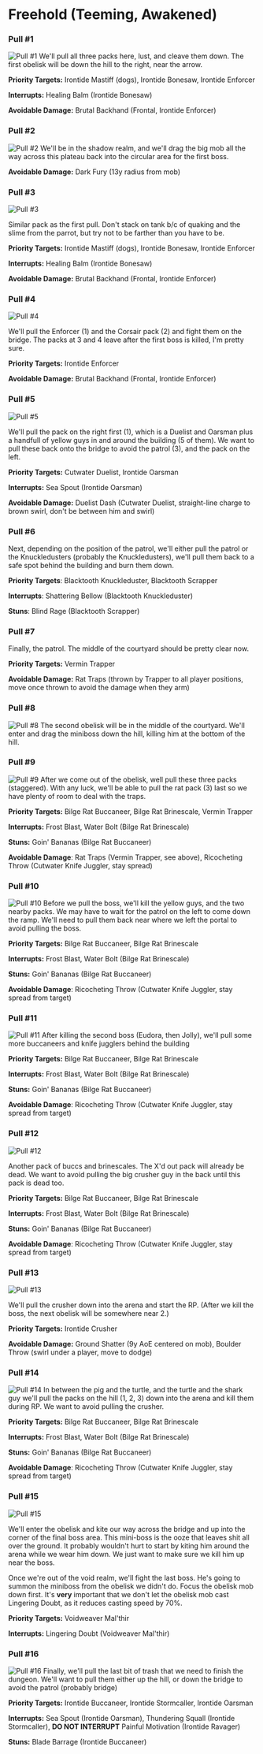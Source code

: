 # Freehold (Teeming, Awakened)

### Pull #1

![Pull #1](screenshots/01.jpg)
We'll pull all three packs here, lust, and cleave them down. The first obelisk will be down the hill to the right, near the arrow.

**Priority Targets:** Irontide Mastiff (dogs), Irontide Bonesaw, Irontide Enforcer

**Interrupts:** Healing Balm (Irontide Bonesaw)

**Avoidable Damage:** Brutal Backhand (Frontal, Irontide Enforcer)

### Pull #2

![Pull #2](screenshots/02.jpg)
We'll be in the shadow realm, and we'll drag the big mob all the way across this plateau back into the circular area for the first boss.

**Avoidable Damage:** Dark Fury (13y radius from mob)

### Pull #3

![Pull #3](screenshots/03.jpg)

Similar pack as the first pull. Don't stack on tank b/c of quaking and the slime from the parrot, but try not to be farther than you have to be.

**Priority Targets:** Irontide Mastiff (dogs), Irontide Bonesaw, Irontide Enforcer

**Interrupts:** Healing Balm (Irontide Bonesaw)

**Avoidable Damage:** Brutal Backhand (Frontal, Irontide Enforcer)

### Pull #4

![Pull #4](screenshots/04.jpg)

We'll pull the Enforcer (1) and the Corsair pack (2) and fight them on the bridge. The packs at 3 and 4 leave after the first boss is killed, I'm pretty sure.

**Priority Targets:** Irontide Enforcer

**Avoidable Damage:** Brutal Backhand (Frontal, Irontide Enforcer)

### Pull #5

![Pull #5](screenshots/05.jpg)

We'll pull the pack on the right first (1), which is a Duelist and Oarsman plus a handfull of yellow guys in and around the building (5 of them). We want to pull these back onto the bridge to avoid the patrol (3), and the pack on the left.

**Priority Targets:** Cutwater Duelist, Irontide Oarsman

**Interrupts:** Sea Spout (Irontide Oarsman)

**Avoidable Damage:** Duelist Dash (Cutwater Duelist, straight-line charge to brown swirl, don't be between him and swirl)

### Pull #6

Next, depending on the position of the patrol, we'll either pull the patrol or the Knuckledusters (probably the Knuckledusters), we'll pull them back to a safe spot behind the building and burn them down.

**Priority Targets**: Blacktooth Knuckleduster, Blacktooth Scrapper

**Interrupts**: Shattering Bellow (Blacktooth Knuckleduster)

**Stuns**: Blind Rage (Blacktooth Scrapper)

### Pull #7

Finally, the patrol. The middle of the courtyard should be pretty clear now.

**Priority Targets:** Vermin Trapper

**Avoidable Damage:** Rat Traps (thrown by Trapper to all player positions, move once thrown to avoid the damage when they arm)

### Pull #8

![Pull #8](screenshots/06.jpg)
The second obelisk will be in the middle of the courtyard. We'll enter and drag the miniboss down the hill, killing him at the bottom of the hill.

### Pull #9

![Pull #9](screenshots/07.jpg)
After we come out of the obelisk, well pull these three packs (staggered). With any luck, we'll be able to pull the rat pack (3) last so we have plenty of room to deal with the traps.

**Priority Targets:** Bilge Rat Buccaneer, Bilge Rat Brinescale, Vermin Trapper

**Interrupts:** Frost Blast, Water Bolt (Bilge Rat Brinescale)

**Stuns:** Goin' Bananas (Bilge Rat Buccaneer)

**Avoidable Damage**: Rat Traps (Vermin Trapper, see above), Ricocheting Throw (Cutwater Knife Juggler, stay spread)

### Pull #10

![Pull #10](screenshots/08.jpg)
Before we pull the boss, we'll kill the yellow guys, and the two nearby packs.  We may have to wait for the patrol on the left to come down the ramp. We'll need to pull them back near where we left the portal to avoid pulling the boss.

**Priority Targets:** Bilge Rat Buccaneer, Bilge Rat Brinescale

**Interrupts:** Frost Blast, Water Bolt (Bilge Rat Brinescale)

**Stuns:** Goin' Bananas (Bilge Rat Buccaneer)

**Avoidable Damage**: Ricocheting Throw (Cutwater Knife Juggler, stay spread from target)

### Pull #11

![Pull #11](screenshots/10.jpg)
After killing the second boss (Eudora, then Jolly), we'll pull some more buccaneers and knife jugglers behind the building

**Priority Targets:** Bilge Rat Buccaneer, Bilge Rat Brinescale

**Interrupts:** Frost Blast, Water Bolt (Bilge Rat Brinescale)

**Stuns:** Goin' Bananas (Bilge Rat Buccaneer)

**Avoidable Damage**: Ricocheting Throw (Cutwater Knife Juggler, stay spread from target)

### Pull #12

![Pull #12](screenshots/11.jpg)

Another pack of buccs and brinescales. The X'd out pack will already be dead. We want to avoid pulling the big crusher guy in the back until this pack is dead too.

**Priority Targets:** Bilge Rat Buccaneer, Bilge Rat Brinescale

**Interrupts:** Frost Blast, Water Bolt (Bilge Rat Brinescale)

**Stuns:** Goin' Bananas (Bilge Rat Buccaneer)

**Avoidable Damage**: Ricocheting Throw (Cutwater Knife Juggler, stay spread from target)

### Pull #13

![Pull #13](screenshots/12.jpg)

We'll pull the crusher down into the arena and start the RP. (After we kill
the boss, the next obelisk will be somewhere near 2.)

**Priority Targets:** Irontide Crusher

**Avoidable Damage:** Ground Shatter (9y AoE centered on mob), Boulder Throw (swirl under a player, move to dodge)

### Pull #14

![Pull #14](screenshots/13.jpg)
In between the pig and the turtle, and the turtle and the shark guy we'll pull the packs on the hill (1, 2, 3) down into the arena and kill them during RP. We want to avoid pulling the crusher.

**Priority Targets:** Bilge Rat Buccaneer, Bilge Rat Brinescale

**Interrupts:** Frost Blast, Water Bolt (Bilge Rat Brinescale)

**Stuns:** Goin' Bananas (Bilge Rat Buccaneer)

**Avoidable Damage**: Ricocheting Throw (Cutwater Knife Juggler, stay spread from target)

### Pull #15

![Pull #15](screenshots/14.jpg)

We'll enter the obelisk and kite our way across the bridge and up into the corner of the final boss area. This mini-boss is the ooze that leaves shit all over the ground. It probably wouldn't hurt to start by kiting him around the arena while we wear him down. We just want to make sure we kill him up near the boss.

Once we're out of the void realm, we'll fight the last boss. He's going to summon the miniboss from the obelisk we didn't do. Focus the obelisk mob down first. It's **very** important that we don't let the obelisk mob cast Lingering Doubt, as it reduces casting speed by 70%.

**Priority Targets:** Voidweaver Mal'thir

**Interrupts:** Lingering Doubt (Voidweaver Mal'thir)

### Pull #16

![Pull #16](screenshots/15.jpg)
Finally, we'll pull the last bit of trash that we need to finish the dungeon.  We'll want to pull them either up the hill, or down the bridge to avoid the patrol (probably bridge)

**Priority Targets:** Irontide Buccaneer, Irontide Stormcaller, Irontide Oarsman

**Interrupts:** Sea Spout (Irontide Oarsman), Thundering Squall (Irontide Stormcaller), **DO NOT INTERRUPT** Painful Motivation (Irontide Ravager)

**Stuns:** Blade Barrage (Irontide Buccaneer)
